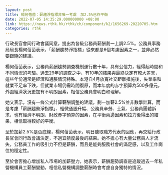 ```yaml
---
layout: post
title: 楊何蓓茵：薪趨淨指標非唯一考慮　加2.5%已作平衡
date: 2022-07-05 14:35:29.000000000 +08:00
link: https://news.rthk.hk/rthk/ch/component/k2/1656269-20220705.htm
categories: rthk
---
```


行政長官會同行政會議同意，提出為各級公務員薪酬劃一上調2.5%。公務員事務局局長楊何蓓茵表示，「薪酬趨勢淨指標」從來都是6個考慮因素之一，並非必然要跟隨的建議。

楊何蓓茵表示，公務員薪酬趨勢調查機制運行數十年，具有公信力，經得起時間和不同情況的考驗。過去29年的調查之中，有10年的結果與最終決定有較大差異，這些年份通常是經濟和通脹情況特殊。本港自4月放寬社交距離措施後，失業率和就業不足率下跌，但就業市場仍需時間復原，而本年度的赤字預算為500多億元，外圍經濟狀況更加有不明朗因素，相信公務員會明白和理解。

她又表示，沒有一條公式計算薪酬調整的建議，劃一加薪2.5%並非數學計算，而是考慮「薪酬趨勢淨指標」、輕微通脹升幅、公務員辛勞、士氣、公務員團體訴求，也有經濟不明朗、財政赤字預算的因素，在平衡兩邊因素和拉力後得出的結果，相信取得較好的平衡。

至於加薪2.5%是否底線，楊何蓓茵表示，明日聽取職方代表的回應，再交給行政長官會同行政會議決定，不適宜猜度最後的結果。她不擔心有大量公務員人才流失，公務員工作的吸引力不但是薪酬，而且是能夠服務社會的滿足感，以及工作崗位的穩定性。

至於會否擔心增加私人市場的加薪壓力，她表示，薪酬趨勢調查是追蹤過去一年私營機構員工薪酬變動，相信私營機構調整薪酬時會考慮自身獨特的情況。
